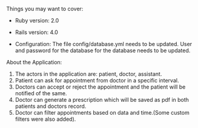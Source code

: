 Things you may want to cover:

* Ruby version: 2.0

* Rails version: 4.0

* Configuration: The file config/database.yml needs to be updated. User and password for the database for the database needs to be updated.

About the Application:  
1. The actors in the application are: patient, doctor, assistant.  
2. Patient can ask for appointment from doctor in a specific interval.  
3. Doctors can accept or reject the appointment and the patient will be notified of the same.  
4. Doctor can generate a prescription which will be saved as pdf in both patients and doctors record.  
5. Doctor can filter appointments based on data and time.(Some custom filters were also added).
